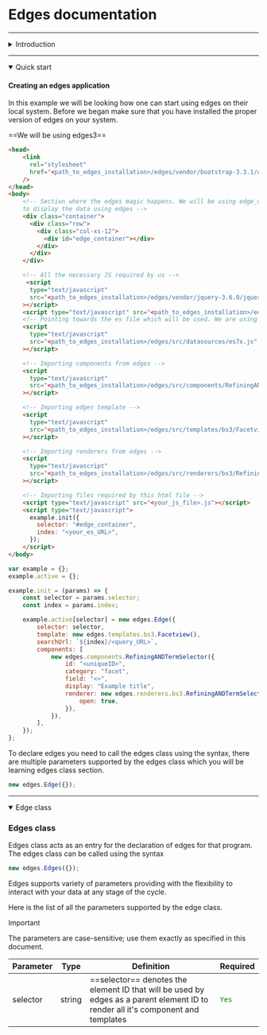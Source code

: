 # Edges documentation

---

<details>
  <summary>Introduction</summary>

### Why edges?

Edges is a JavaScript framework for building user interfaces. It builds on top of standard JavaScript , JQuery, HTML and CSS and provides a declarative, component-based programming model that helps you efficiently develop user interfaces of any complexity.

### Features provided

-   **Data fetching from various sources**
    -   It supports data fetching from sources like _Elastic Search_, _Static Files_.
-   **Querying and filtering of data**
-   **Wide variety of components supported**
-   **Template support**
-   **Data reactivity**
    -   Edges automatically tracks JavaScript state changes and efficiently updates the DOM when changes happen.
-   **Creation of customized components or templates**
    -   You can either choose to use the templates and components provided by edges or you have the flexibility of creating your own components or templates.

#### Limitations and Dependencies.

##### Dependencies

Edges is also dependent on some external libraries and in the current version (edges v3) here is the list of all the dependencies.

1. JQuery: _3.6.0_
2. Bootstrap: _3.1.1_
3. D3: _3.5.17_

#### Limitations

-   You need to install all the dependencies and based on your needs you can import them.
-   Imports of Jquery and Bootstrap is mandatory.

#### Future support

-   Support for solr

> NOTE: You can find all the dependencies under the vendor folder, this is maintained by us to ensure easy imports its users.

</details>

---

<details open>
<summary> Quick start </summary>

#### Creating an edges application

In this example we will be looking how one can start using edges on their local system. Before we began make sure that you have installed the proper version of edges on your system.

==We will be using edges3==

```HTML
<head>
    <link
      rel="stylesheet"
      href="<path_to_edges_installation>/edges/vendor/bootstrap-3.3.1/css/bootstrap.min.css"
    />
</head>
<body>
    <!-- Section where the edges magic happens. We will be using edge_container div
    to display the data using edges -->
    <div class="container">
      <div class="row">
        <div class="col-xs-12">
          <div id="edge_container"></div>
        </div>
      </div>
    </div>

    <!-- All the necessary JS required by us -->
     <script
      type="text/javascript"
      src="<path_to_edges_installation>/edges/vendor/jquery-3.6.0/jquery-3.6.0.min.js"
    ></script>
    <script type="text/javascript" src="<path_to_edges_installation>/edges/src/edges.js"></script>
    <!-- Pointing towards the es file which will be used. We are using es 7+ version -->
    <script
      type="text/javascript"
      src="<path_to_edges_installation>/edges/src/datasources/es7x.js"
    ></script>

    <!-- Importing components from edges -->
    <script
      type="text/javascript"
      src="<path_to_edges_installation>/edges/src/components/RefiningANDTermSelector.js"
    ></script>

    <!-- Importing edges template -->
    <script
      type="text/javascript"
      src="<path_to_edges_installation>/edges/src/templates/bs3/Facetview.js"
    ></script>

    <!-- Importing renderers from edges -->
    <script
      type="text/javascript"
      src="<path_to_edges_installation>/edges/src/renderers/bs3/RefiningANDTermSelector.js"
    ></script>

    <!-- Importing files required by this html file -->
    <script type="text/javascript" src="<your_js_file>.js"></script>
    <script type="text/javascript">
      example.init({
        selector: "#edge_container",
        index: "<your_es_URL>",
      });
    </script>
</body>
```

```javascript
var example = {};
example.active = {};

example.init = (params) => {
	const selector = params.selector;
	const index = params.index;

	example.active[selector] = new edges.Edge({
		selector: selector,
		template: new edges.templates.bs3.Facetview(),
		searchUrl: `${index}/<query_URL>`,
		components: [
			new edges.components.RefiningANDTermSelector({
				id: "<uniqueID>",
				category: "facet",
				field: "<>",
				display: "Example title",
				renderer: new edges.renderers.bs3.RefiningANDTermSelector({
					open: true,
				}),
			}),
		],
	});
};
```

To declare edges you need to call the edges class using the syntax, there are multiple parameters supported by the edges class which you will be learning edges class section.

```js
new edges.Edge({});
```

</details>

---

<details open>
<summary> Edge class </summary>

### Edges class

Edges class acts as an entry for the declaration of edges for that program. The edges class can be called using the syntax

```js
new edges.Edges({});
```

Edges supports variety of parameters providing with the flexibility to interact with your data at any stage of the cycle.

Here is the list of all the parameters supported by the edge class.

> [!IMPORTANT]  
> The parameters are case-sensitive; use them exactly as specified in this document.

| Parameter | Type   | Definition                                                                                                                       | Required                               |
| --------- | ------ | -------------------------------------------------------------------------------------------------------------------------------- | -------------------------------------- |
| selector  | string | ==selector== denotes the element ID that will be used by edges as a parent element ID to render all it's component and templates | <code style="color : Green">Yes</code> |

</details>
